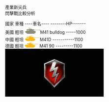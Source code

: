 產業新尖兵</br>
閃擊戰比較分析</br>
<td>國家</td>
<td>車種</td>
<td>----車名----</td>
<td>--------HP-------</td></br>
</tr>
<tr>
  <td colspan="2">美國</td>
                <td>輕坦</td>
                <td><a href="https://asia.wotblitz.com/zh-tw/encyclopedia/vehicles/usa/M41_Bulldog/" 
                       title="M41_bulldog"
                        target="_blank">
                        <img src="image/M41_bulldog.png"></a>M41 bulldog</td>
                <td>-----1000</td></br>
            </tr>
            <tr>
                <td colspan="2">中國</td>
                <td>輕坦</td>
                <td><a href="https://asia.wotblitz.com/zh-tw/encyclopedia/vehicles/china/Ch42_M41D/" 
                       title="M41D"
                        target="_blank">
                        <img src="image/M41D.png"></a>M41D</td>
                <td>-----------1100</td></br>
            </tr>
            <tr>
                <td colspan="2">德國</td>
                <td>輕坦</td>
                <td><a href="https://asia.wotblitz.com/zh-tw/encyclopedia/vehicles/germany/G120_M41_90/"
                        title="M41_90" target="_blank">
                        <img src="image/M41_90.png"></a> M41 90</td>
                <td>---------1100</td></br>
            </tr>
        <a href="https://ryanikiki.github.io/ryanicat/Exercise/index.html"><img src="image/WOTB1.jpeg"></a>
    
